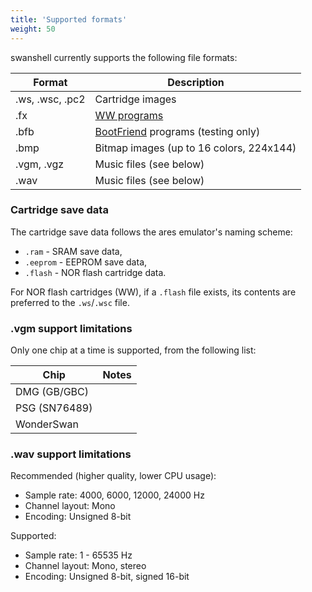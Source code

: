 ```yaml
---
title: 'Supported formats'
weight: 50
---
```


swanshell currently supports the following file formats:

| Format | Description |
| ------ | ----------- |
| .ws, .wsc, .pc2 | Cartridge images |
| .fx | [WW programs](../witch) |
| .bfb | [BootFriend](https://wiki.asie.pl/doku.php?id=project:homebrew:wsbootfriend) programs (testing only) |
| .bmp | Bitmap images (up to 16 colors, 224x144) |
| .vgm, .vgz | Music files (see below) |
| .wav | Music files (see below) |

### Cartridge save data

The cartridge save data follows the ares emulator's naming scheme:

- `.ram` - SRAM save data,
- `.eeprom` - EEPROM save data,
- `.flash` - NOR flash cartridge data.

For NOR flash cartridges (WW), if a `.flash` file exists, its contents are preferred to the `.ws`/`.wsc` file.

### .vgm support limitations

Only one chip at a time is supported, from the following list:

| Chip | Notes |
| ---- | ----- |
| DMG (GB/GBC) | |
| PSG (SN76489) | |
| WonderSwan | |

### .wav support limitations

Recommended (higher quality, lower CPU usage):

- Sample rate: 4000, 6000, 12000, 24000 Hz
- Channel layout: Mono
- Encoding: Unsigned 8-bit

Supported:

- Sample rate: 1 - 65535 Hz
- Channel layout: Mono, stereo
- Encoding: Unsigned 8-bit, signed 16-bit
